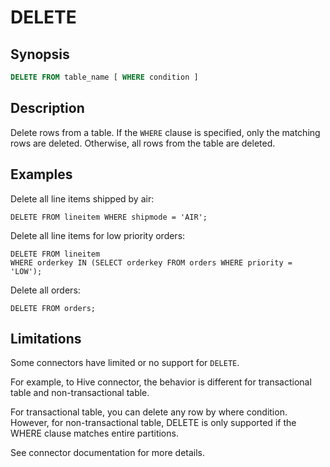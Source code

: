 
DELETE
======

Synopsis
--------

``` sql
DELETE FROM table_name [ WHERE condition ]
```

Description
-----------

Delete rows from a table. If the `WHERE` clause is specified, only the matching rows are deleted. Otherwise, all rows from the table are deleted.

Examples
--------

Delete all line items shipped by air:

    DELETE FROM lineitem WHERE shipmode = 'AIR';

Delete all line items for low priority orders:

    DELETE FROM lineitem
    WHERE orderkey IN (SELECT orderkey FROM orders WHERE priority = 'LOW');

Delete all orders:

    DELETE FROM orders;

Limitations
-----------

Some connectors have limited or no support for `DELETE`.

For example, to Hive connector, the behavior is different for transactional table and non-transactional table.

For transactional table, you can delete any row by where condition. However, for non-transactional table, DELETE is only supported if the WHERE clause matches entire partitions.

See connector documentation for more details.
